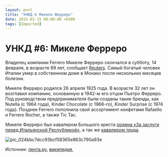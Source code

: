 ```yaml
---
layout: post
title: "УНКД 6 Микеле Ферреро"
date: 2015-02-15 00:00:00 +0300
tags: [Imported]
---
```

# УНКД #6: Микеле Ферреро

Владелец компании Ferrero Микеле Ферреро скончался в субботу, 14 февраля, в возрасте 89 лет, сообщает [Reuters](http://www.reuters.com/). Самый богатый человек Италии умер в собственном доме в Монако после нескольких месяцев болезни.

Микеле Ферреро родился 26 апреля 1925 года. В возрасте 32 лет он возглавил компанию, основанную в 1942-м его отцом Пьетро Ферреро. Под руководством предпринимателя были созданы такие бренды, как Nutella (с 1964 года), Kinder Chocolate (с 1968-го), Kinder Surprise (с 1974 года). Позднее Ferrero пополнила свой ассортимент конфетами Rafaello и Ferrero Rocher, а также Tic Tac.

Микеле Ферреро был кавалером Большого креста [ордена «За заслуги перед Итальянской Республикой»](https://ru.wikipedia.org/wiki/%D0%9E%D1%80%D0%B4%D0%B5%D0%BD_%C2%AB%D0%97%D0%B0_%D0%B7%D0%B0%D1%81%D0%BB%D1%83%D0%B3%D0%B8_%D0%BF%D0%B5%D1%80%D0%B5%D0%B4_%D0%98%D1%82%D0%B0%D0%BB%D1%8C%D1%8F%D0%BD%D1%81%D0%BA%D0%BE%D0%B9_%D0%A0%D0%B5%D1%81%D0%BF%D1%83%D0%B1%D0%BB%D0%B8%D0%BA%D0%BE%D0%B9%C2%BB "Орден «За заслуги перед Итальянской Республикой»"), а так же [кавалером труда](https://ru.wikipedia.org/wiki/%D0%9E%D1%80%D0%B4%D0%B5%D0%BD_%C2%AB%D0%97%D0%B0_%D0%B7%D0%B0%D1%81%D0%BB%D1%83%D0%B3%D0%B8_%D0%B2_%D1%82%D1%80%D1%83%D0%B4%D0%B5%C2%BB_(%D0%98%D1%82%D0%B0%D0%BB%D0%B8%D1%8F) "Орден «За заслуги в труде» (Италия)").

![pic_024bbc7dcc93bcf58365e863c790a93e](https://vlaim.s3.amazonaws.com/uploads/2015/02/pic_024bbc7dcc93bcf58365e863c790a93e.jpg)

Источник: [лента.ру](http://lenta.ru/news/2015/02/15/ferrero/), [википедия ](https://ru.wikipedia.org/wiki/%D0%A4%D0%B5%D1%80%D1%80%D0%B5%D1%80%D0%BE,_%D0%9C%D0%B8%D0%BA%D0%B5%D0%BB%D0%B5)